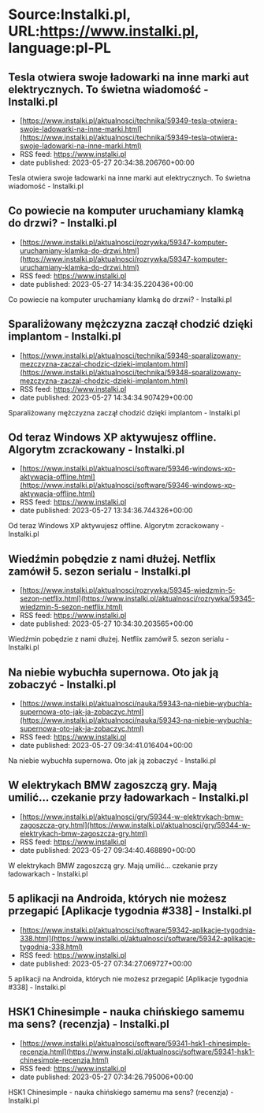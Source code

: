 # Source:Instalki.pl, URL:https://www.instalki.pl, language:pl-PL

## Tesla otwiera swoje ładowarki na inne marki aut elektrycznych. To świetna wiadomość  - Instalki.pl
 - [https://www.instalki.pl/aktualnosci/technika/59349-tesla-otwiera-swoje-ladowarki-na-inne-marki.html](https://www.instalki.pl/aktualnosci/technika/59349-tesla-otwiera-swoje-ladowarki-na-inne-marki.html)
 - RSS feed: https://www.instalki.pl
 - date published: 2023-05-27 20:34:38.206760+00:00

Tesla otwiera swoje ładowarki na inne marki aut elektrycznych. To świetna wiadomość  - Instalki.pl

## Co powiecie na komputer uruchamiany klamką do drzwi? - Instalki.pl
 - [https://www.instalki.pl/aktualnosci/rozrywka/59347-komputer-uruchamiany-klamka-do-drzwi.html](https://www.instalki.pl/aktualnosci/rozrywka/59347-komputer-uruchamiany-klamka-do-drzwi.html)
 - RSS feed: https://www.instalki.pl
 - date published: 2023-05-27 14:34:35.220436+00:00

Co powiecie na komputer uruchamiany klamką do drzwi? - Instalki.pl

## Sparaliżowany mężczyzna zaczął chodzić dzięki implantom - Instalki.pl
 - [https://www.instalki.pl/aktualnosci/technika/59348-sparalizowany-mezczyzna-zaczal-chodzic-dzieki-implantom.html](https://www.instalki.pl/aktualnosci/technika/59348-sparalizowany-mezczyzna-zaczal-chodzic-dzieki-implantom.html)
 - RSS feed: https://www.instalki.pl
 - date published: 2023-05-27 14:34:34.907429+00:00

Sparaliżowany mężczyzna zaczął chodzić dzięki implantom - Instalki.pl

## Od teraz Windows XP aktywujesz offline. Algorytm zcrackowany - Instalki.pl
 - [https://www.instalki.pl/aktualnosci/software/59346-windows-xp-aktywacja-offline.html](https://www.instalki.pl/aktualnosci/software/59346-windows-xp-aktywacja-offline.html)
 - RSS feed: https://www.instalki.pl
 - date published: 2023-05-27 13:34:36.744326+00:00

Od teraz Windows XP aktywujesz offline. Algorytm zcrackowany - Instalki.pl

## Wiedźmin pobędzie z nami dłużej. Netflix zamówił 5. sezon serialu - Instalki.pl
 - [https://www.instalki.pl/aktualnosci/rozrywka/59345-wiedzmin-5-sezon-netflix.html](https://www.instalki.pl/aktualnosci/rozrywka/59345-wiedzmin-5-sezon-netflix.html)
 - RSS feed: https://www.instalki.pl
 - date published: 2023-05-27 10:34:30.203565+00:00

Wiedźmin pobędzie z nami dłużej. Netflix zamówił 5. sezon serialu - Instalki.pl

## Na niebie wybuchła supernowa. Oto jak ją zobaczyć - Instalki.pl
 - [https://www.instalki.pl/aktualnosci/nauka/59343-na-niebie-wybuchla-supernowa-oto-jak-ja-zobaczyc.html](https://www.instalki.pl/aktualnosci/nauka/59343-na-niebie-wybuchla-supernowa-oto-jak-ja-zobaczyc.html)
 - RSS feed: https://www.instalki.pl
 - date published: 2023-05-27 09:34:41.016404+00:00

Na niebie wybuchła supernowa. Oto jak ją zobaczyć - Instalki.pl

## W elektrykach BMW zagoszczą gry. Mają umilić… czekanie przy ładowarkach - Instalki.pl
 - [https://www.instalki.pl/aktualnosci/gry/59344-w-elektrykach-bmw-zagoszcza-gry.html](https://www.instalki.pl/aktualnosci/gry/59344-w-elektrykach-bmw-zagoszcza-gry.html)
 - RSS feed: https://www.instalki.pl
 - date published: 2023-05-27 09:34:40.468890+00:00

W elektrykach BMW zagoszczą gry. Mają umilić… czekanie przy ładowarkach - Instalki.pl

## 5 aplikacji na Androida, których nie możesz przegapić [Aplikacje tygodnia #338] - Instalki.pl
 - [https://www.instalki.pl/aktualnosci/software/59342-aplikacje-tygodnia-338.html](https://www.instalki.pl/aktualnosci/software/59342-aplikacje-tygodnia-338.html)
 - RSS feed: https://www.instalki.pl
 - date published: 2023-05-27 07:34:27.069727+00:00

5 aplikacji na Androida, których nie możesz przegapić [Aplikacje tygodnia #338] - Instalki.pl

## HSK1 Chinesimple - nauka chińskiego samemu ma sens? (recenzja) - Instalki.pl
 - [https://www.instalki.pl/aktualnosci/software/59341-hsk1-chinesimple-recenzja.html](https://www.instalki.pl/aktualnosci/software/59341-hsk1-chinesimple-recenzja.html)
 - RSS feed: https://www.instalki.pl
 - date published: 2023-05-27 07:34:26.795006+00:00

HSK1 Chinesimple - nauka chińskiego samemu ma sens? (recenzja) - Instalki.pl

